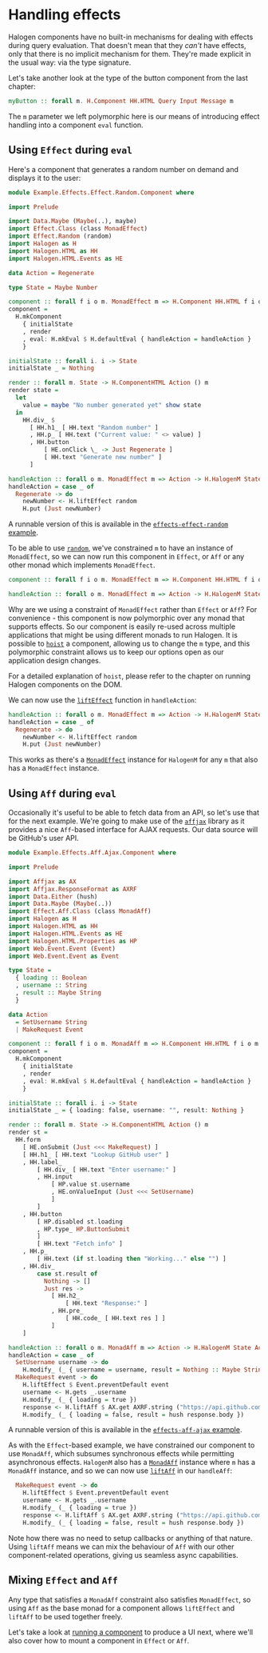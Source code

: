 # Handling effects

Halogen components have no built-in mechanisms for dealing with effects during query evaluation. That doesn't mean that they _can't_ have effects, only that there is no implicit mechanism for them. They're made explicit in the usual way: via the type signature.

Let's take another look at the type of the button component from the last chapter:

```purescript
myButton :: forall m. H.Component HH.HTML Query Input Message m
```

The `m` parameter we left polymorphic here is our means of introducing effect handling into a component `eval` function.

## Using `Effect` during `eval`

Here's a component that generates a random number on demand and displays it to the user:

```purescript
module Example.Effects.Effect.Random.Component where

import Prelude

import Data.Maybe (Maybe(..), maybe)
import Effect.Class (class MonadEffect)
import Effect.Random (random)
import Halogen as H
import Halogen.HTML as HH
import Halogen.HTML.Events as HE

data Action = Regenerate

type State = Maybe Number

component :: forall f i o m. MonadEffect m => H.Component HH.HTML f i o m
component =
  H.mkComponent
    { initialState
    , render
    , eval: H.mkEval $ H.defaultEval { handleAction = handleAction }
    }

initialState :: forall i. i -> State
initialState _ = Nothing

render :: forall m. State -> H.ComponentHTML Action () m
render state =
  let
    value = maybe "No number generated yet" show state
  in
    HH.div_ $
      [ HH.h1_ [ HH.text "Random number" ]
      , HH.p_ [ HH.text ("Current value: " <> value) ]
      , HH.button
          [ HE.onClick \_ -> Just Regenerate ]
          [ HH.text "Generate new number" ]
      ]

handleAction :: forall o m. MonadEffect m => Action -> H.HalogenM State Action () o m Unit
handleAction = case _ of
  Regenerate -> do
    newNumber <- H.liftEffect random
    H.put (Just newNumber)

```

A runnable version of this is available in the [`effects-effect-random` example](../examples/effects-effect-random/).

To be able to use [`random`][effect.random.random], we've constrained `m` to have an instance of `MonadEffect`, so we can now run this component in `Effect`, or `Aff` or any other monad which implements `MonadEffect`.

```purescript
component :: forall f i o m. MonadEffect m => H.Component HH.HTML f i o m

handleAction :: forall o m. MonadEffect m => Action -> H.HalogenM State Action () o m Unit
```

Why are we using a constraint of `MonadEffect` rather than `Effect` or `Aff`? For convenience - this component is now polymorphic over any monad that supports effects. So our component is easily re-used across multiple applications that might be using different monads to run Halogen. It is possible to [`hoist`][halogen.component.hoist] a component, allowing us to change the `m` type, and this polymorphic constraint allows us to keep our options open as our application design changes.

For a detailed explanation of `hoist`, please refer to the chapter on running Halogen components on the DOM.

We can now use the [`liftEffect`][effect.class.lifteffect] function in `handleAction`:

```purescript
handleAction :: forall o m. MonadEffect m => Action -> H.HalogenM State Action () o m Unit
handleAction = case _ of
  Regenerate -> do
    newNumber <- H.liftEffect random
    H.put (Just newNumber)
```

This works as there's a [`MonadEffect`][effect.class.monadeffect] instance for `HalogenM` for any `m` that also has a `MonadEffect` instance.

## Using `Aff` during `eval`

Occasionally it's useful to be able to fetch data from an API, so let's use that for the next example. We're going to make use of the [`affjax`][purescript-affjax] library as it provides a nice `Aff`-based interface for AJAX requests. Our data source will be GitHub's user API.

```purescript
module Example.Effects.Aff.Ajax.Component where

import Prelude

import Affjax as AX
import Affjax.ResponseFormat as AXRF
import Data.Either (hush)
import Data.Maybe (Maybe(..))
import Effect.Aff.Class (class MonadAff)
import Halogen as H
import Halogen.HTML as HH
import Halogen.HTML.Events as HE
import Halogen.HTML.Properties as HP
import Web.Event.Event (Event)
import Web.Event.Event as Event

type State =
  { loading :: Boolean
  , username :: String
  , result :: Maybe String
  }

data Action
  = SetUsername String
  | MakeRequest Event

component :: forall f i o m. MonadAff m => H.Component HH.HTML f i o m
component =
  H.mkComponent
    { initialState
    , render
    , eval: H.mkEval $ H.defaultEval { handleAction = handleAction }
    }

initialState :: forall i. i -> State
initialState _ = { loading: false, username: "", result: Nothing }

render :: forall m. State -> H.ComponentHTML Action () m
render st =
  HH.form
    [ HE.onSubmit (Just <<< MakeRequest) ]
    [ HH.h1_ [ HH.text "Lookup GitHub user" ]
    , HH.label_
        [ HH.div_ [ HH.text "Enter username:" ]
        , HH.input
            [ HP.value st.username
            , HE.onValueInput (Just <<< SetUsername)
            ]
        ]
    , HH.button
        [ HP.disabled st.loading
        , HP.type_ HP.ButtonSubmit
        ]
        [ HH.text "Fetch info" ]
    , HH.p_
        [ HH.text (if st.loading then "Working..." else "") ]
    , HH.div_
        case st.result of
          Nothing -> []
          Just res ->
            [ HH.h2_
                [ HH.text "Response:" ]
            , HH.pre_
                [ HH.code_ [ HH.text res ] ]
            ]
    ]

handleAction :: forall o m. MonadAff m => Action -> H.HalogenM State Action () o m Unit
handleAction = case _ of
  SetUsername username -> do
    H.modify_ (_ { username = username, result = Nothing :: Maybe String })
  MakeRequest event -> do
    H.liftEffect $ Event.preventDefault event
    username <- H.gets _.username
    H.modify_ (_ { loading = true })
    response <- H.liftAff $ AX.get AXRF.string ("https://api.github.com/users/" <> username)
    H.modify_ (_ { loading = false, result = hush response.body })
```

A runnable version of this is available in the [`effects-aff-ajax` example](../examples/effects-aff-ajax/).

As with the `Effect`-based example, we have constrained our component to use `MonadAff`, which subsumes synchronous effects while permitting asynchronous effects. `HalogenM` also has a [`MonadAff`][effect.aff.class.monadaff] instance where `m` has a `MonadAff` instance, and so we can now use [`liftAff`][effect.aff.class.liftaff] in our `handleAff`:

```purescript
  MakeRequest event -> do
    H.liftEffect $ Event.preventDefault event
    username <- H.gets _.username
    H.modify_ (_ { loading = true })
    response <- H.liftAff $ AX.get AXRF.string ("https://api.github.com/users/" <> username)
    H.modify_ (_ { loading = false, result = hush response.body })
```

Note how there was no need to setup callbacks or anything of that nature. Using `liftAff` means we can mix the behaviour of `Aff` with our other component-related operations, giving us seamless async capabilities.

## Mixing `Effect` and `Aff`

Any type that satisfies a `MonadAff` constraint also satisfies `MonadEffect`, so using `Aff` as the base monad for a component allows `liftEffect` and `liftAff` to be used together freely.

Let's take a look at [running a component][running-components] to produce a UI next, where we'll also cover how to mount a component in `Effect` or `Aff`.

[purescript-affjax]: https://pursuit.purescript.org/packages/purescript-affjax "purescript-affjax"
[effect.aff.class.liftaff]: https://pursuit.purescript.org/packages/purescript-aff/4.0.0/docs/Effect.Aff.Class#v:liftAff "Effect.Aff.Class.liftAff"
[effect.aff.class.monadaff]: https://pursuit.purescript.org/packages/purescript-aff/4.0.0/docs/Effect.Aff.Class#t:MonadAff "Effect.Aff.Class.MonadAff"
[effect.class.lifteffect]: https://pursuit.purescript.org/packages/purescript-effect/2.0.0/docs/Effect.Class#v:liftEffect "Effect.Class.liftEffect"
[effect.class.monadeffect]: https://pursuit.purescript.org/packages/purescript-effect/2.0.0/docs/Effect.Class#t:MonadEffect "Effect.Class.MonadEffect"
[effect.random.random]: https://pursuit.purescript.org/packages/purescript-random/4.0.0/docs/Effect.Random#v:random "Effect.Random.random"
[halogen.component.hoist]: https://pursuit.purescript.org/packages/purescript-halogen/docs/Halogen.Component#v:hoist "Halogen.Component.hoist"
[running-components]: 4%20-%20Running%20a%20component.md "Running a component"
